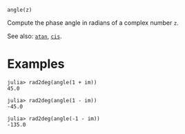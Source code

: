 ```
angle(z)
```

Compute the phase angle in radians of a complex number `z`.

See also: [`atan`](@ref), [`cis`](@ref).

# Examples

```jldoctest
julia> rad2deg(angle(1 + im))
45.0

julia> rad2deg(angle(1 - im))
-45.0

julia> rad2deg(angle(-1 - im))
-135.0
```
